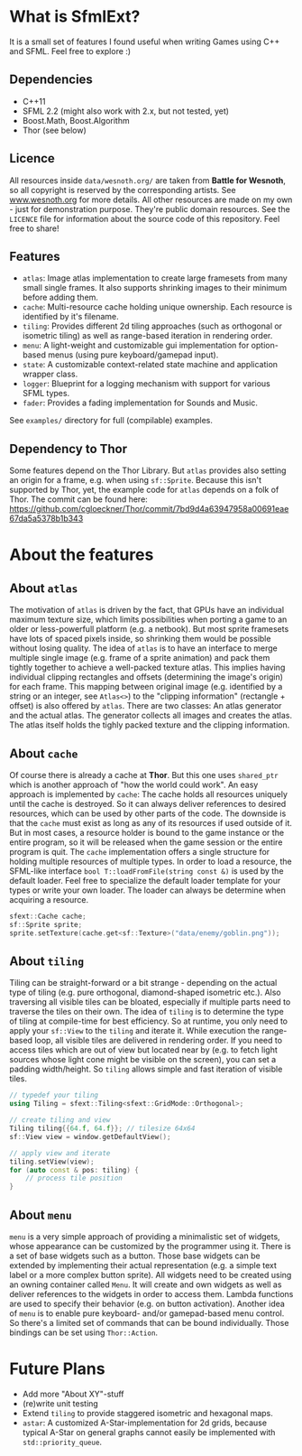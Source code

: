 # What is SfmlExt?
It is a small set of features I found useful when writing Games using C++ and SFML. Feel free to explore :)

## Dependencies
- C++11
- SFML 2.2 (might also work with 2.x, but not tested, yet)
- Boost.Math, Boost.Algorithm
- Thor (see below)

## Licence
All resources inside `data/wesnoth.org/` are taken from **Battle for Wesnoth**, so all copyright is reserved by the corresponding artists. See www.wesnoth.org for more details. All other resources are made on my own - just for demonstration purpose. They're public domain resources. See the `LICENCE` file for information about the source code of this repository. Feel free to share!

## Features
- `atlas`: Image atlas implementation to create large framesets from many small single frames. It also supports shrinking images to their minimum before adding them.
- `cache`: Multi-resource cache holding unique ownership. Each resource is identified by it's filename.
- `tiling`: Provides different 2d tiling approaches (such as orthogonal or isometric tiling) as well as range-based iteration in rendering order.
- `menu`: A light-weight and customizable gui implementation for option-based menus (using pure keyboard/gamepad input).
- `state`: A customizable context-related state machine and application wrapper class.
- `logger`: Blueprint for a logging mechanism with support for various SFML types.
- `fader`: Provides a fading implementation for Sounds and Music.

See `examples/` directory for full (compilable) examples.

## Dependency to Thor
Some features depend on the Thor Library. But `atlas` provides also setting an origin for a frame, e.g. when using `sf::Sprite`. Because this isn't supported by Thor, yet, the example code for `atlas` depends on a folk of Thor. The commit can be found here: https://github.com/cgloeckner/Thor/commit/7bd9d4a63947958a00691eae67da5a5378b1b343

# About the features

## About `atlas`
The motivation of `atlas` is driven by the fact, that GPUs have an individual maximum texture size, which limits possibilities when porting a game to an older or less-powerfull platform (e.g. a netbook). But most sprite framesets have lots of spaced pixels inside, so shrinking them would be possible without losing quality.
The idea of `atlas` is to have an interface to merge multiple single image (e.g. frame of a sprite animation) and pack them tightly together to achieve a well-packed texture atlas. This implies having individual clipping rectangles and offsets (determining the image's origin) for each frame. This mapping between original image (e.g. identified by a string or an integer, see `Atlas<>`) to the "clipping information" (rectangle + offset) is also offered by `atlas`.
There are two classes: An atlas generator and the actual atlas. The generator collects all images and creates the atlas. The atlas itself holds the tighly packed texture and the clipping information.

## About `cache`
Of course there is already a cache at **Thor**. But this one uses `shared_ptr` which is another approach of "how the world could work". An easy approach is implemented by `cache`: The cache holds all resources uniquely until the cache is destroyed. So it can always deliver references to desired resources, which can be used by other parts of the code. The downside is that the `cache` must exist as long as any of its resources if used outside of it. But in most cases, a resource holder is bound to the game instance or the entire program, so it will be released when the game session or the entire program is quit.
The `cache` implementation offers a single structure for holding multiple resources of multiple types. In order to load a resource, the SFML-like interface `bool T::loadFromFile(string const &)` is used by the default loader. Feel free to specialize the default loader template for your types or write your own loader. The loader can always be determine when acquiring a resource.

```c++
sfext::Cache cache;
sf::Sprite sprite;
sprite.setTexture(cache.get<sf::Texture>("data/enemy/goblin.png"));
```

## About `tiling`
Tiling can be straight-forward or a bit strange - depending on the actual type of tiling (e.g. pure orthogonal, diamond-shaped isometric etc.). Also traversing all visible tiles can be bloated, especially if multiple parts need to traverse the tiles on their own. The idea of `tiling` is to determine the type of tiling at compile-time for best efficiency.
So at runtime, you only need to apply your `sf::View` to the `tiling` and iterate it. While execution the range-based loop, all visible tiles are delivered in rendering order. If you need to access tiles which are out of view but located near by (e.g. to fetch light sources whose light cone might be visible on the screen), you can set a padding width/height.
So `tiling` allows simple and fast iteration of visible tiles.

```c++
// typedef your tiling
using Tiling = sfext::Tiling<sfext::GridMode::Orthogonal>;

// create tiling and view
Tiling tiling{{64.f, 64.f}}; // tilesize 64x64
sf::View view = window.getDefaultView();

// apply view and iterate
tiling.setView(view);
for (auto const & pos: tiling) {
	// process tile position
}
```

## About `menu`
`menu` is a very simple approach of providing a minimalistic set of widgets, whose appearance can be customized by the programmer using it. There is a set of base widgets such as a button. Those base widgets can be extended by implementing their actual representation (e.g. a simple text label or a more complex button sprite). All widgets need to be created using an owning container called `Menu`. It will create and own widgets as well as deliver references to the widgets in order to access them. Lambda functions are used to specify their behavior (e.g. on button activation).
Another idea of `menu` is to enable pure keyboard- and/or gamepad-based menu control. So there's a limited set of commands that can be bound individually. Those bindings can be set using `Thor::Action`.

# Future Plans
- Add more "About XY"-stuff
- (re)write unit testing
- Extend `tiling` to provide staggered isometric and hexagonal maps.
- `astar`: A customized A-Star-implementation for 2d grids, because typical A-Star on general graphs cannot easily be implemented with `std::priority_queue`.
